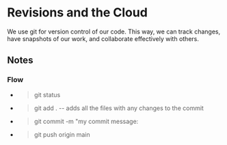 # Revisions and the Cloud

We use git for version control of our code. This way, we can track changes, have snapshots of our work, and collaborate effectively with others. 

## Notes

### Flow

- > git status
- > git add .
-- adds all the files with any changes to the commit
- > git commit -m "my commit message:
- > git push origin main



